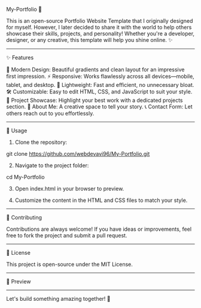 My-Portfolio 🌟

This is an open-source Portfolio Website Template that I originally designed for myself. However, I later decided to share it with the world to help others showcase their skills, projects, and personality! Whether you're a developer, designer, or any creative, this template will help you shine online. ✨


---

✨ Features

🎨 Modern Design: Beautiful gradients and clean layout for an impressive first impression.
⚡ Responsive: Works flawlessly across all devices—mobile, tablet, and desktop.
🚀 Lightweight: Fast and efficient, no unnecessary bloat.
🛠️ Customizable: Easy to edit HTML, CSS, and JavaScript to suit your style.
📂 Project Showcase: Highlight your best work with a dedicated projects section.
💼 About Me: A creative space to tell your story.
📞 Contact Form: Let others reach out to you effortlessly.


---

🎯 Usage

1. Clone the repository:

git clone https://github.com/webdevavi96/My-Portfolio.git


2. Navigate to the project folder:

cd My-Portfolio


3. Open index.html in your browser to preview.


4. Customize the content in the HTML and CSS files to match your style.




---

🌟 Contributing

Contributions are always welcome! If you have ideas or improvements, feel free to fork the project and submit a pull request.


---

📜 License

This project is open-source under the MIT License.


---

🌟 Preview




---

Let's build something amazing together! 🌟

